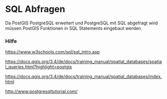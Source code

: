 # SQL Abfragen

Da PostGIS PostgreSQL erweitert und PostgreSQL mit SQL abgefragt wird müssen PostGIS Funktionen in SQL Statements eingebaut werden.

### Hilfe


https://www.w3schools.com/sql/sql_intro.asp

https://docs.qgis.org/3.4/de/docs/training_manual/spatial_databases/spatial_queries.html?highlight=postgis

https://docs.qgis.org/3.4/de/docs/training_manual/spatial_databases/index.html

http://www.postgresqltutorial.com/

